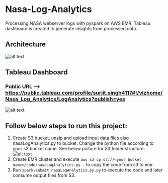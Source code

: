 # Nasa-Log-Analytics
Processing NASA webserver logs with pyspark on AWS EMR. Tableau dashboard is created to generate insights from processed data.

## Architecture
![alt text](https://github.com/surjits254/Nasa-Log-Analytics-Private/blob/master/img/nasa_log_analytics_architecture.png?raw=true)

## Tableau Dashboard
### Public URL --> <a> https://public.tableau.com/profile/surjit.singh4117#!/vizhome/Nasa_Log_Analytics/LogAnalytics?publish=yes </a>
![alt text](https://github.com/surjits254/Nasa-Log-Analytics-Private/blob/master/img/nasa_log_analytics_tableau.png?raw=true)


## Follow below steps to run this project:

1. Create S3 bucket, unzip and upload input data files also nasaLogAnalytics.py to bucket. Change the python file according to ypur s3 bucket name. See below picture for S3 folder structure:
![alt text](https://github.com/surjits254/Nasa-Log-Analytics-Private/blob/master/img/s3.png?raw=true) <br>
2. Create EMR cluster and execute ```aws s3 cp s3://<your bucket name>/code/nasaLogAnalytics.py .``` to copy the code from s3 to emr. <br>
3. Run ```spark-submit nasaLogAnalytics.py.py``` to execute the code and later consume output files from S3.
